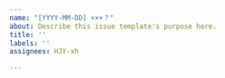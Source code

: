 ```yaml
---
name: "[YYYY-MM-DD] ×××？"
about: Describe this issue template's purpose here.
title: ''
labels: ''
assignees: HJY-xh

---
```



